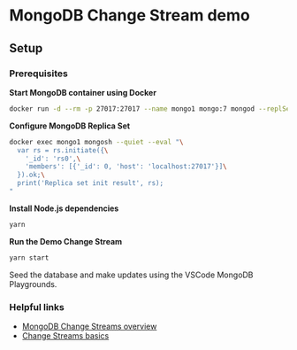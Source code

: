 # MongoDB Change Stream demo

## Setup

### Prerequisites

**Start MongoDB container using Docker**

```bash
docker run -d --rm -p 27017:27017 --name mongo1 mongo:7 mongod --replSet rs0 --bind_ip_all
```


**Configure MongoDB Replica Set**

```bash
docker exec mongo1 mongosh --quiet --eval "\
  var rs = rs.initiate({\
    '_id': 'rs0',\
    'members': [{'_id': 0, 'host': 'localhost:27017'}]\
  }).ok;\
  print('Replica set init result', rs);
"
```

**Install Node.js dependencies**

```bash
yarn
```

**Run the Demo Change Stream**

```bash
yarn start
```

Seed the database and make updates using the VSCode MongoDB Playgrounds.

### Helpful links

- [MongoDB Change Streams overview](https://www.mongodb.com/docs/manual/changeStreams)
- [Change Streams basics](https://www.mongodb.com/basics/change-streams)
